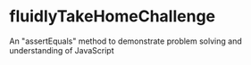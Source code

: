 # fluidlyTakeHomeChallenge
An "assertEquals" method to demonstrate problem solving and understanding of JavaScript
